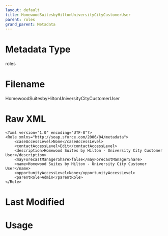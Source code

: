 ```yaml
---
layout: default
title: HomewoodSuitesbyHiltonUniversityCityCustomerUser
parent: roles
grand_parent: Metadata
---
```

# Metadata Type
roles


# Filename 
HomewoodSuitesbyHiltonUniversityCityCustomerUser


# Raw XML
```
<?xml version="1.0" encoding="UTF-8"?>
<Role xmlns="http://soap.sforce.com/2006/04/metadata">
    <caseAccessLevel>None</caseAccessLevel>
    <contactAccessLevel>Edit</contactAccessLevel>
    <description>Homewood Suites by Hilton - University City Customer User</description>
    <mayForecastManagerShare>false</mayForecastManagerShare>
    <name>Homewood Suites by Hilton - University City Customer User</name>
    <opportunityAccessLevel>None</opportunityAccessLevel>
    <parentRole>Admin</parentRole>
</Role>
```


# Last Modified


# Usage
